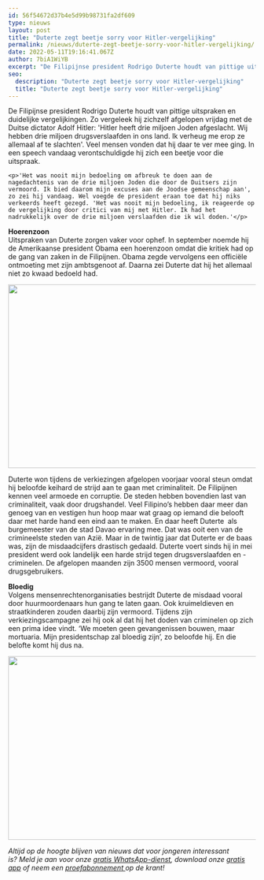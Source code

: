 ```yaml
---
id: 56f54672d37b4e5d99b98731fa2df609
type: nieuws
layout: post
title: "Duterte zegt beetje sorry voor Hitler-vergelijking"
permalink: /nieuws/duterte-zegt-beetje-sorry-voor-hitler-vergelijking/
date: 2022-05-11T19:16:41.067Z
author: 7biA1WiYB
excerpt: "De Filipijnse president Rodrigo Duterte houdt van pittige uitspraken en duidelijke vergelijkingen. Zo vergeleek hij zichzelf afgelopen vrijdag met de Duitse dictator Adolf Hitler: 'Hitler heeft drie miljoen Joden afgeslacht. Wij hebben drie miljoen drugsverslaafden in ons land. Ik verheug me erop ze allemaal af te slachten'. Veel mensen vonden dat hij daar te ver mee ging. In een speech vandaag verontschuldigde hij zich een beetje voor die uitspraak.  "
seo:
  description: "Duterte zegt beetje sorry voor Hitler-vergelijking"
  title: "Duterte zegt beetje sorry voor Hitler-vergelijking"
---
```

De Filipijnse president Rodrigo Duterte houdt van pittige uitspraken en duidelijke vergelijkingen. Zo vergeleek hij zichzelf afgelopen vrijdag met de Duitse dictator Adolf Hitler: 'Hitler heeft drie miljoen Joden afgeslacht. Wij hebben drie miljoen drugsverslaafden in ons land. Ik verheug me erop ze allemaal af te slachten'. Veel mensen vonden dat hij daar te ver mee ging. In een speech vandaag verontschuldigde hij zich een beetje voor die uitspraak.  

    <p>'Het was nooit mijn bedoeling om afbreuk te doen aan de nagedachtenis van de drie miljoen Joden die door de Duitsers zijn vermoord. Ik bied daarom mijn excuses aan de Joodse gemeenschap aan', zo zei hij vandaag. Wel voegde de president eraan toe dat hij niks verkeerds heeft gezegd. 'Het was nooit mijn bedoeling, ik reageerde op de vergelijking door critici van mij met Hitler. Ik had het nadrukkelijk over de drie miljoen verslaafden die ik wil doden.'</p>
<p><strong>Hoerenzoon</strong><br>Uitspraken van Duterte zorgen vaker voor ophef. In september noemde hij de Amerikaanse president Obama een hoerenzoon omdat die kritiek had op de gang van zaken in de Filipijnen. Obama zegde vervolgens een officiële ontmoeting met zijn ambtsgenoot af. Daarna zei Duterte dat hij het allemaal niet zo kwaad bedoeld had.</p>
<p><div class="media media-element-container media-default"><div id="file-22235" class="file file-image file-image-jpeg">

        
  
  <div class="content">
    <img height="373" width="560" class="media-element file-default" src="https://original.sevendays.nl/sites/default/files/ANP-47724257.jpg" alt="">  </div>

  
</div>
</div>
<p>Duterte won tijdens de verkiezingen afgelopen voorjaar vooral steun omdat hij beloofde keihard de strijd aan te gaan met criminaliteit. De Filipijnen kennen veel armoede en corruptie. De steden hebben bovendien last van criminaliteit, vaak door drugshandel. Veel Filipino’s hebben daar meer dan genoeg van en vestigen hun hoop maar wat graag op iemand die belooft daar met harde hand een eind aan te maken. En daar heeft Duterte  als burgemeester van de stad Davao ervaring mee. Dat was ooit een van de crimineelste steden van Azië. Maar in de twintig jaar dat Duterte er de baas was, zijn de misdaadcijfers drastisch gedaald. Duterte voert sinds hij in mei president werd ook landelijk een harde strijd tegen drugsverslaafden en -criminelen. De afgelopen maanden zijn 3500 mensen vermoord, vooral drugsgebruikers. </p>
<p><strong>Bloedig</strong><br>Volgens mensenrechtenorganisaties bestrijdt Duterte de misdaad vooral door huurmoordenaars hun gang te laten gaan. Ook kruimeldieven en straatkinderen zouden daarbij zijn vermoord. Tijdens zijn verkiezingscampagne zei hij ook al dat hij het doden van criminelen op zich een prima idee vindt. ‘We moeten geen gevangenissen bouwen, maar mortuaria. Mijn presidentschap zal bloedig zijn’, zo beloofde hij. En die belofte komt hij dus na. </p>
<p><div class="media media-element-container media-default"><div id="file-22234" class="file file-image file-image-jpeg">

        
  
  <div class="content">
    <img height="373" width="560" class="media-element file-default" src="https://original.sevendays.nl/sites/default/files/ANP-47752606.jpg" alt="">  </div>

  
</div>
</div>
<p><em>Altijd op de hoogte blijven van nieuws dat voor jongeren interessant is? Meld je aan voor onze </em><a href="https://original.sevendays.nl/whatsapp"><em>gratis WhatsApp-dienst</em></a><em>, download onze </em><a href="https://original.sevendays.nl/app"><em>gratis app</em></a><em> of neem een </em><a href="https://abonneren.sevendays.nl/abonneren/abonnementen/ae/artikel"><em>proefabonnement </em></a><em>op de krant!</em></p>  
